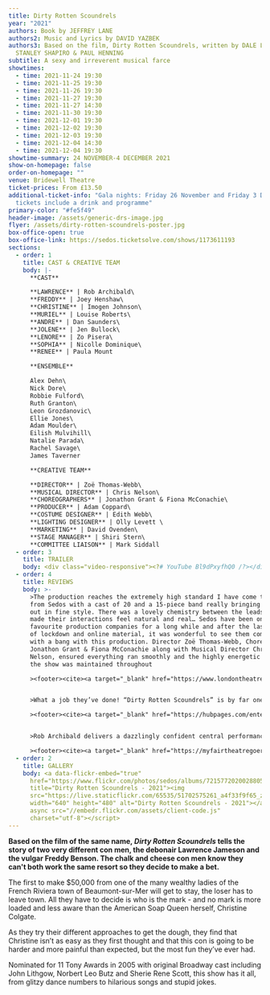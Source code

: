 ```yaml
---
title: Dirty Rotten Scoundrels
year: "2021"
authors: Book by JEFFREY LANE
authors2: Music and Lyrics by DAVID YAZBEK
authors3: Based on the film, Dirty Rotten Scoundrels, written by DALE LAUNER and
  STANLEY SHAPIRO & PAUL HENNING
subtitle: A sexy and irreverent musical farce
showtimes:
  - time: 2021-11-24 19:30
  - time: 2021-11-25 19:30
  - time: 2021-11-26 19:30
  - time: 2021-11-27 19:30
  - time: 2021-11-27 14:30
  - time: 2021-11-30 19:30
  - time: 2021-12-01 19:30
  - time: 2021-12-02 19:30
  - time: 2021-12-03 19:30
  - time: 2021-12-04 14:30
  - time: 2021-12-04 19:30
showtime-summary: 24 NOVEMBER-4 DECEMBER 2021
show-on-homepage: false
order-on-homepage: ""
venue: Bridewell Theatre
ticket-prices: From £13.50
additional-ticket-info: "Gala nights: Friday 26 November and Friday 3 December -
  tickets include a drink and programme"
primary-color: "#fe5f49"
header-image: /assets/generic-drs-image.jpg
flyer: /assets/dirty-rotten-scoundrels-poster.jpg
box-office-open: true
box-office-link: https://sedos.ticketsolve.com/shows/1173611193
sections:
  - order: 1
    title: CAST & CREATIVE TEAM
    body: |-
      **CAST**

      **LAWRENCE** | Rob Archibald\
      **FREDDY** | Joey Henshaw\
      **CHRISTINE** | Imogen Johnson\
      **MURIEL** | Louise Roberts\
      **ANDRE** | Dan Saunders\
      **JOLENE** | Jen Bullock\
      **LENORE** | Zo Pisera\
      **SOPHIA** | Nicolle Dominique\
      **RENEE** | Paula Mount

      **ENSEMBLE**

      Alex Dehn\
      Nick Dore\
      Robbie Fulford\
      Ruth Granton\
      Leon Grozdanovic\
      Ellie Jones\
      Adam Moulder\
      Eilish Mulvihill\
      Natalie Parada\
      Rachel Savage\
      James Taverner

      **CREATIVE TEAM**

      **DIRECTOR** | Zoë Thomas-Webb\
      **MUSICAL DIRECTOR** | Chris Nelson\
      **CHOREOGRAPHERS** | Jonathon Grant & Fiona McConachie\
      **PRODUCER** | Adam Coppard\
      **COSTUME DESIGNER** | Edith Webb\
      **LIGHTING DESIGNER** | Olly Levett \
      **MARKETING** | David Ovenden\
      **STAGE MANAGER** | Shiri Stern\
      **COMMITTEE LIAISON** | Mark Siddall
  - order: 3
    title: TRAILER
    body: <div class="video-responsive"><?# YouTube Bl9dPxyfhQ0 /?></div>
  - order: 4
    title: REVIEWS
    body: >-
      >The production reaches the extremely high standard I have come to expect
      from Sedos with a cast of 20 and a 15-piece band really bringing the story
      out in fine style. There was a lovely chemistry between the leads which
      made their interactions feel natural and real… Sedos have been one of my
      favourite production companies for a long while and after the last months
      of lockdown and online material, it was wonderful to see them come back
      with a bang with this production. Director Zoë Thomas-Webb, Choreographers
      Jonathon Grant & Fiona McConachie along with Musical Director Chris
      Nelson, ensured everything ran smoothly and the highly energetic pace of
      the show was maintained throughout

      ><footer><cite><a target="_blank" href="https://www.londontheatre1.com/reviews/dirty-rotten-scoundrels-at-the-bridewell-theatre/">Dirty Rotten Scoundrels, 2021, London Theatre 1</a></cite></footer>


      >What a job they’ve done! “Dirty Rotten Scoundrels” is by far one of the best Sedos shows I’ve seen. This might be an amateur group but there’s nothing amateur about this production. Another Sedos triumph!

      ><footer><cite><a target="_blank" href="https://hubpages.com/entertainment/Dirty-Rotten-Scoundrels-A-Musical-at-Bridewell-Theatre-London">Dirty Rotten Scoundrels, 2021, Hub Pages</a></cite></footer>


      >Rob Archibald delivers a dazzlingly confident central performance as Lawrence showcasing brilliant comedic timing as well strong acting and vocal chops. Joey Henshaw as Freddy is an equally capable stage partner who fully thrusts himself into the physical comedy aspect of the role… After my last visit to the Bridewell Theatre, I left raving about Sedos’ stellar production of Ragtime. Here I am two years later to confirm that they have once again raised the bar. Sedos’ Dirty Rotten Scoundrels is a scheming, head-reeling yet endlessly appealing musical production

      ><footer><cite><a target="_blank" href="https://myfairtheatregoer.com/2021/11/26/review-dirty-rotten-scoundrels-bridewell-theatre-⋆⋆⋆⋆/">Dirty Rotten Scoundrels, 2021, My Fair Theatregoer</a></cite></footer>
  - order: 2
    title: GALLERY
    body: <a data-flickr-embed="true"
      href="https://www.flickr.com/photos/sedos/albums/72157720200288050"
      title="Dirty Rotten Scoundrels - 2021"><img
      src="https://live.staticflickr.com/65535/51702575261_a4f33f9f65_z.jpg"
      width="640" height="480" alt="Dirty Rotten Scoundrels - 2021"></a><script
      async src="//embedr.flickr.com/assets/client-code.js"
      charset="utf-8"></script>
---
```

**Based on the film of the same name, *Dirty Rotten Scoundrels* tells the story of two very different con men, the debonair Lawrence Jameson and the vulgar Freddy Benson. The chalk and cheese con men know they can't both work the same resort so they decide to make a bet.**

The first to make $50,000 from one of the many wealthy ladies of the French Riviera town of Beaumont-sur-Mer will get to stay, the loser has to leave town. All they have to decide is who is the mark - and no mark is more loaded and less aware than the American Soap Queen herself, Christine Colgate.

As they try their different approaches to get the dough, they find that Christine isn’t as easy as they first thought and that this con is going to be harder and more painful than expected, but the most fun they’ve ever had.

Nominated for 11 Tony Awards in 2005 with original Broadway cast including John Lithgow, Norbert Leo Butz and Sherie Rene Scott, this show has it all, from glitzy dance numbers to hilarious songs and stupid jokes.

